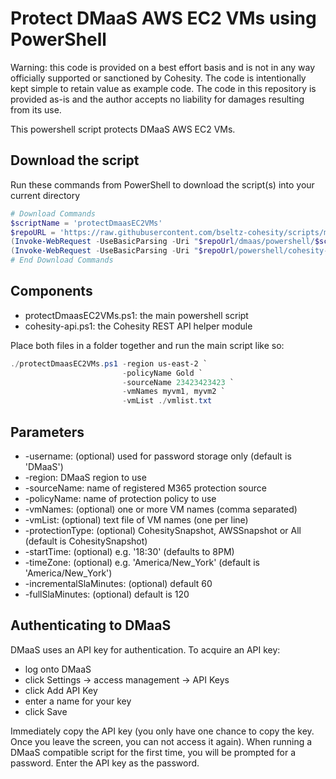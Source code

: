 # Protect DMaaS AWS EC2 VMs using PowerShell

Warning: this code is provided on a best effort basis and is not in any way officially supported or sanctioned by Cohesity. The code is intentionally kept simple to retain value as example code. The code in this repository is provided as-is and the author accepts no liability for damages resulting from its use.

This powershell script protects DMaaS AWS EC2 VMs.

## Download the script

Run these commands from PowerShell to download the script(s) into your current directory

```powershell
# Download Commands
$scriptName = 'protectDmaasEC2VMs'
$repoURL = 'https://raw.githubusercontent.com/bseltz-cohesity/scripts/master'
(Invoke-WebRequest -UseBasicParsing -Uri "$repoUrl/dmaas/powershell/$scriptName/$scriptName.ps1").content | Out-File "$scriptName.ps1"; (Get-Content "$scriptName.ps1") | Set-Content "$scriptName.ps1"
(Invoke-WebRequest -UseBasicParsing -Uri "$repoUrl/powershell/cohesity-api/cohesity-api.ps1").content | Out-File cohesity-api.ps1; (Get-Content cohesity-api.ps1) | Set-Content cohesity-api.ps1
# End Download Commands
```

## Components

* protectDmaasEC2VMs.ps1: the main powershell script
* cohesity-api.ps1: the Cohesity REST API helper module

Place both files in a folder together and run the main script like so:

```powershell
./protectDmaasEC2VMs.ps1 -region us-east-2 `
                         -policyName Gold `
                         -sourceName 23423423423 `
                         -vmNames myvm1, myvm2 `
                         -vmList ./vmlist.txt
```

## Parameters

* -username: (optional) used for password storage only (default is 'DMaaS')
* -region: DMaaS region to use
* -sourceName: name of registered M365 protection source
* -policyName: name of protection policy to use
* -vmNames: (optional) one or more VM names (comma separated)
* -vmList: (optional) text file of VM names (one per line)
* -protectionType: (optional) CohesitySnapshot, AWSSnapshot or All (default is CohesitySnapshot)
* -startTime: (optional) e.g. '18:30' (defaults to 8PM)
* -timeZone: (optional) e.g. 'America/New_York' (default is 'America/New_York')
* -incrementalSlaMinutes: (optional) default 60
* -fullSlaMinutes: (optional) default is 120

## Authenticating to DMaaS

DMaaS uses an API key for authentication. To acquire an API key:

* log onto DMaaS
* click Settings -> access management -> API Keys
* click Add API Key
* enter a name for your key
* click Save

Immediately copy the API key (you only have one chance to copy the key. Once you leave the screen, you can not access it again). When running a DMaaS compatible script for the first time, you will be prompted for a password. Enter the API key as the password.
